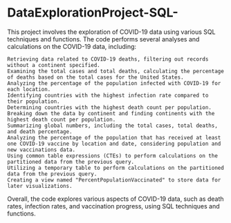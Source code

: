 # DataExplorationProject-SQL-

This project involves the exploration of COVID-19 data using various SQL techniques and functions. The code performs several analyses and calculations on the COVID-19 data, including:

    Retrieving data related to COVID-19 deaths, filtering out records without a continent specified.
    Examining the total cases and total deaths, calculating the percentage of deaths based on the total cases for the United States.
    Analyzing the percentage of the population infected with COVID-19 for each location.
    Identifying countries with the highest infection rate compared to their population.
    Determining countries with the highest death count per population.
    Breaking down the data by continent and finding continents with the highest death count per population.
    Summarizing global numbers, including the total cases, total deaths, and death percentage.
    Analyzing the percentage of the population that has received at least one COVID-19 vaccine by location and date, considering population and new vaccinations data.
    Using common table expressions (CTEs) to perform calculations on the partitioned data from the previous query.
    Utilizing a temporary table to perform calculations on the partitioned data from the previous query.
    Creating a view named "PercentPopulationVaccinated" to store data for later visualizations.

Overall, the code explores various aspects of COVID-19 data, such as death rates, infection rates, and vaccination progress, using SQL techniques and functions.
